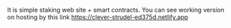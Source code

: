 It is simple staking web site + smart contracts. You can see working version on hosting by this link https://clever-strudel-ed375d.netlify.app
